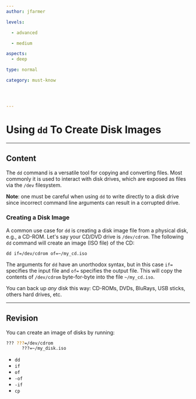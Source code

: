 ```yaml
---
author: jfarmer

levels:

  - advanced

  - medium

aspects:
  - deep

type: normal

category: must-know




---
```


# Using `dd` To Create Disk Images

---
## Content

The `dd` command is a versatile tool for copying and converting files.  Most commonly it is used to interact with disk drives, which are exposed as files via the `/dev` filesystem.

**Note**: one must be careful when using `dd` to write directly to a disk drive since incorrect command line arguments can result in a corrupted drive.

### Creating a Disk Image

A common use case for `dd` is creating a disk image file from a physical disk, e.g., a CD-ROM.  Let's say your CD/DVD drive is `/dev/cdrom`.  The following `dd` command will create an image (ISO file) of the CD:

```shell
dd if=/dev/cdrom of=~/my_cd.iso
```

The arguments for `dd` have an unorthodox syntax, but in this case `if=` specifies the input file and `of=` specifies the output file.  This will copy the contents of `/dev/cdrom` byte-for-byte into the file `~/my_cd.iso`.

You can back up *any* disk this way: CD-ROMs, DVDs, BluRays, USB sticks, others hard drives, etc.

---
## Revision

You can create an image of disks by running:
```bash
??? ???=/dev/cdrom 
      ???=~/my_disk.iso
```

* `dd`
* `if`
* `of`
* `-of`
* `-if`
* `cp`

 
 
 
